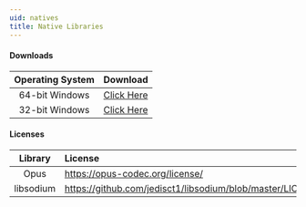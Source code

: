 ```yaml
---
uid: natives
title: Native Libraries
---
```


#### Downloads
Operating System|Download 
:---:|:---
64-bit Windows|[Click Here](/natives/vnext_natives_win32_x64.zip)
32-bit Windows|[Click Here](/natives/vnext_natives_win32_x86.zip)

#### Licenses 
Library|License
:---:|:---
Opus|https://opus-codec.org/license/
libsodium|https://github.com/jedisct1/libsodium/blob/master/LICENSE
